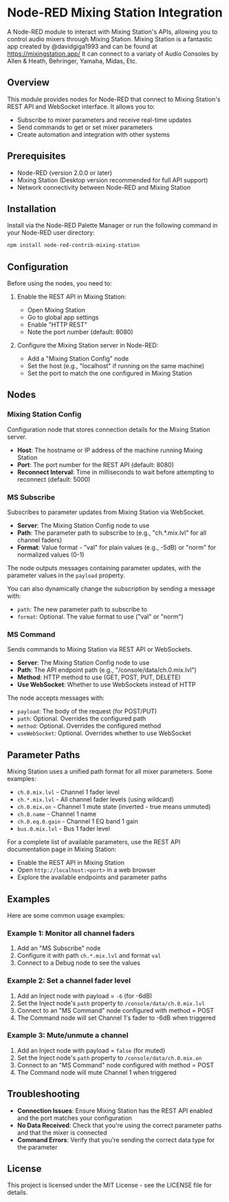 # Node-RED Mixing Station Integration

A Node-RED module to interact with Mixing Station's APIs, allowing you to control audio mixers through Mixing Station.
Mixing Station is a fantastic app created by @davidgiga1993 and can be found at https://mixingstation.app/
It can connect to a variaty of Audio Consoles by Allen & Heath, Behringer, Yamaha, Midas, Etc.

## Overview

This module provides nodes for Node-RED that connect to Mixing Station's REST API and WebSocket interface. It allows you to:

- Subscribe to mixer parameters and receive real-time updates
- Send commands to get or set mixer parameters
- Create automation and integration with other systems

## Prerequisites

- Node-RED (version 2.0.0 or later)
- Mixing Station (Desktop version recommended for full API support)
- Network connectivity between Node-RED and Mixing Station

## Installation

Install via the Node-RED Palette Manager or run the following command in your Node-RED user directory:

```bash
npm install node-red-contrib-mixing-station
```

## Configuration

Before using the nodes, you need to:

1. Enable the REST API in Mixing Station:
   - Open Mixing Station
   - Go to global app settings
   - Enable "HTTP REST"
   - Note the port number (default: 8080)

2. Configure the Mixing Station server in Node-RED:
   - Add a "Mixing Station Config" node
   - Set the host (e.g., "localhost" if running on the same machine)
   - Set the port to match the one configured in Mixing Station

## Nodes

### Mixing Station Config

Configuration node that stores connection details for the Mixing Station server.

- **Host**: The hostname or IP address of the machine running Mixing Station
- **Port**: The port number for the REST API (default: 8080)
- **Reconnect Interval**: Time in milliseconds to wait before attempting to reconnect (default: 5000)

### MS Subscribe

Subscribes to parameter updates from Mixing Station via WebSocket.

- **Server**: The Mixing Station Config node to use
- **Path**: The parameter path to subscribe to (e.g., "ch.*.mix.lvl" for all channel faders)
- **Format**: Value format - "val" for plain values (e.g., -5dB) or "norm" for normalized values (0-1)

The node outputs messages containing parameter updates, with the parameter values in the `payload` property.

You can also dynamically change the subscription by sending a message with:
- `path`: The new parameter path to subscribe to
- `format`: Optional. The value format to use ("val" or "norm")

### MS Command

Sends commands to Mixing Station via REST API or WebSockets.

- **Server**: The Mixing Station Config node to use
- **Path**: The API endpoint path (e.g., "/console/data/ch.0.mix.lvl")
- **Method**: HTTP method to use (GET, POST, PUT, DELETE)
- **Use WebSocket**: Whether to use WebSockets instead of HTTP

The node accepts messages with:
- `payload`: The body of the request (for POST/PUT)
- `path`: Optional. Overrides the configured path
- `method`: Optional. Overrides the configured method
- `useWebSocket`: Optional. Overrides whether to use WebSocket

## Parameter Paths

Mixing Station uses a unified path format for all mixer parameters. Some examples:

- `ch.0.mix.lvl` - Channel 1 fader level
- `ch.*.mix.lvl` - All channel fader levels (using wildcard)
- `ch.0.mix.on` - Channel 1 mute state (inverted - true means unmuted)
- `ch.0.name` - Channel 1 name
- `ch.0.eq.0.gain` - Channel 1 EQ band 1 gain
- `bus.0.mix.lvl` - Bus 1 fader level

For a complete list of available parameters, use the REST API documentation page in Mixing Station:
- Enable the REST API in Mixing Station
- Open `http://localhost:<port>` in a web browser
- Explore the available endpoints and parameter paths

## Examples

Here are some common usage examples:

### Example 1: Monitor all channel faders

1. Add an "MS Subscribe" node
2. Configure it with path `ch.*.mix.lvl` and format `val`
3. Connect to a Debug node to see the values

### Example 2: Set a channel fader level

1. Add an Inject node with payload = `-6` (for -6dB)
2. Set the Inject node's `path` property to `/console/data/ch.0.mix.lvl`
3. Connect to an "MS Command" node configured with method = POST
4. The Command node will set Channel 1's fader to -6dB when triggered

### Example 3: Mute/unmute a channel

1. Add an Inject node with payload = `false` (for muted)
2. Set the Inject node's `path` property to `/console/data/ch.0.mix.on`
3. Connect to an "MS Command" node configured with method = POST
4. The Command node will mute Channel 1 when triggered

## Troubleshooting

- **Connection Issues**: Ensure Mixing Station has the REST API enabled and the port matches your configuration
- **No Data Received**: Check that you're using the correct parameter paths and that the mixer is connected
- **Command Errors**: Verify that you're sending the correct data type for the parameter

## License

This project is licensed under the MIT License - see the LICENSE file for details.
